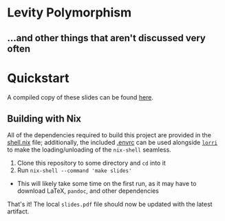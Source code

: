 # Levity Polymorphism
## ...and other things that aren't discussed very often

# Quickstart

A compiled copy of these slides can be found [here](./slides.pdf).

## Building with Nix

All of the dependencies required to build this project are provided in the
[shell.nix](./shell.nix) file; additionally, the included [.envrc](./.envrc)
can be used alongside [`lorri`](https://github.com/target/lorri/) to make the
loading/unloading of the `nix-shell` seamless.

1. Clone this repository to some directory and `cd` into it
2. Run `nix-shell --command 'make slides'`
  * This will likely take some time on the first run, as it may have to
  download LaTeX, `pandoc`, and other dependencies

That's it! The local `slides.pdf` file should now be updated with the latest
artifact.
